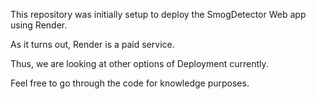 This repository was initially setup to deploy the SmogDetector Web app using Render.

As it turns out, Render is a paid service.

Thus, we are looking at other options of Deployment currently.

Feel free to go through the code for knowledge purposes.
